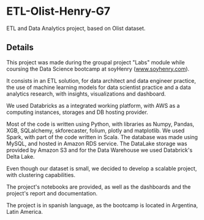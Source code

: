 # ETL-Olist-Henry-G7

 ETL and Data Analytics project, based on Olist dataset.

## Details

This project was made during the groupal project "Labs" module while coursing the Data Science bootcamp at soyHenry (www.soyhenry.com). 

It consists in an ETL solution, for data architect and data engineer practice, the use of machine learning models for data scientist practice and a data analytics research, with insights, visualizations and dashboard.

We used Databricks as a integrated working platform, with AWS as a computing instances, storages and DB hosting provider. 

Most of the code is written using Python, with libraries as Numpy, Pandas, XGB, SQLalchemy, skforecaster, folium, plotly and matplotlib. We used Spark, with part of the code written in Scala. The database was made using MySQL, and hosted in Amazon RDS service. The DataLake storage was provided by Amazon S3 and for the Data Warehouse we used Databrick's Delta Lake.

Even though our dataset is small, we decided to develop a scalable project, with clustering capabilities.

The project's notebooks are provided, as well as the dashboards and the project's report and documentation.

The project is in spanish language, as the bootcamp is located in Argentina, Latin America.
